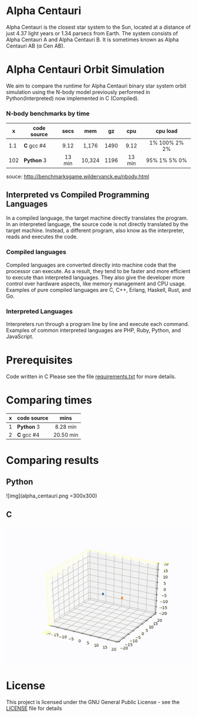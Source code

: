 # Alpha Centauri
Alpha Centauri is the closest star system to the Sun, located at a distance of just 4.37 light years or 1.34 parsecs from Earth. The system consists of Alpha Centauri A and Alpha Centauri B. It is sometimes known as Alpha Centauri AB (α Cen AB).

# Alpha Centauri Orbit Simulation
We aim to compare the runtime for Alpha Centauri binary star system orbit simulation using the N-body model previously performed in Python(Interpreted) now implemented in C (Compiled).

### N-body benchmarks by time
| x |  code source |  secs |   mem |   gz |  cpu |   cpu load   | 
|---|--------------|:-----:|:-----:|:----:|:----:|:------------:|
|1.1| __C__ gcc #4 |  9.12 | 1,176 | 1490 | 9.12 | 1% 100% 2% 2%|
|102| __Python__ 3 | 13 min| 10,324| 1196 |13 min| 95% 1% 5% 0% |

souce: http://benchmarksgame.wildervanck.eu/nbody.html

## Interpreted vs Compiled Programming Languages
In a compiled language, the target machine directly translates the program. In an interpreted language, the source code is not directly translated by the target machine. Instead, a different program, also know as the interpreter, reads and executes the code.

### Compiled languages
Compiled languages are converted directly into machine code that the processor can execute. As a result, they tend to be faster and more efficient to execute than interpreted languages. They also give the developer more control over hardware aspects, like memory management and CPU usage.
Examples of pure compiled languages are C, C++, Erlang, Haskell, Rust, and Go.

### Interpreted Languages
Interpreters run through a program line by line and execute each command.
Examples of common interpreted languages are PHP, Ruby, Python, and JavaScript.

# Prerequisites
Code written in C 
Please see the file [requirements.txt](requirements.txt) for more details.

# Comparing times
| x |  code source |  mins |   
|---|--------------|:-----:|
|1| __Python__ 3 | 8.28 min|
|2| __C__ gcc #4 |  20.50 min | 

# Comparing results
## Python
![img](alpha_centauri.png =300x300)

## C
![](AlphaCenteuri1.gif)


# License
This project is licensed under the GNU General Public License - see the [LICENSE](LICENSE) file for details

